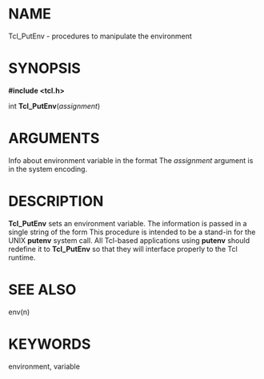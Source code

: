 # NAME

Tcl_PutEnv - procedures to manipulate the environment

# SYNOPSIS

**#include \<tcl.h\>**

int **Tcl_PutEnv**(*assignment*)

# ARGUMENTS

Info about environment variable in the format The *assignment* argument
is in the system encoding.

# DESCRIPTION

**Tcl_PutEnv** sets an environment variable. The information is passed
in a single string of the form This procedure is intended to be a
stand-in for the UNIX **putenv** system call. All Tcl-based applications
using **putenv** should redefine it to **Tcl_PutEnv** so that they will
interface properly to the Tcl runtime.

# SEE ALSO

env(n)

# KEYWORDS

environment, variable

